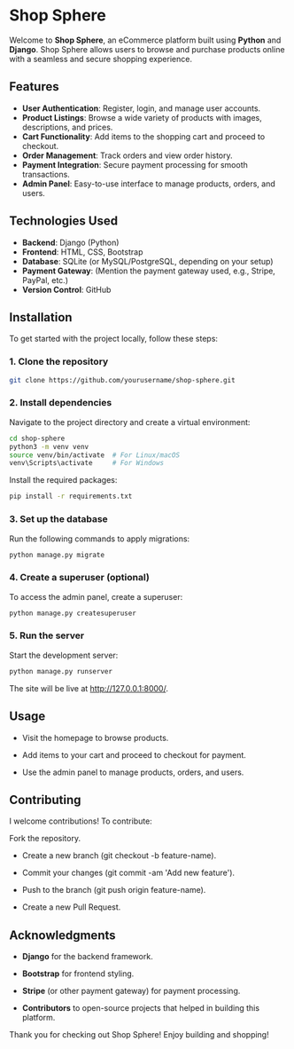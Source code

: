 # Shop Sphere

Welcome to **Shop Sphere**, an eCommerce platform built using **Python** and **Django**. Shop Sphere allows users to browse and purchase products online with a seamless and secure shopping experience.

## Features

- **User Authentication**: Register, login, and manage user accounts.
- **Product Listings**: Browse a wide variety of products with images, descriptions, and prices.
- **Cart Functionality**: Add items to the shopping cart and proceed to checkout.
- **Order Management**: Track orders and view order history.
- **Payment Integration**: Secure payment processing for smooth transactions.
- **Admin Panel**: Easy-to-use interface to manage products, orders, and users.

## Technologies Used

- **Backend**: Django (Python)
- **Frontend**: HTML, CSS, Bootstrap
- **Database**: SQLite (or MySQL/PostgreSQL, depending on your setup)
- **Payment Gateway**: (Mention the payment gateway used, e.g., Stripe, PayPal, etc.)
- **Version Control**: GitHub

## Installation

To get started with the project locally, follow these steps:

### 1. Clone the repository

```bash
git clone https://github.com/yourusername/shop-sphere.git
```

### 2. Install dependencies
Navigate to the project directory and create a virtual environment:

```bash
cd shop-sphere
python3 -m venv venv
source venv/bin/activate  # For Linux/macOS
venv\Scripts\activate     # For Windows
```

Install the required packages:

```bash
pip install -r requirements.txt
```

### 3. Set up the database
Run the following commands to apply migrations:

```bash
python manage.py migrate
```

### 4. Create a superuser (optional)
To access the admin panel, create a superuser:

```bash
python manage.py createsuperuser
```

### 5. Run the server
Start the development server:

```bash
python manage.py runserver
```
The site will be live at http://127.0.0.1:8000/.

## Usage
- Visit the homepage to browse products.

- Add items to your cart and proceed to checkout for payment.

- Use the admin panel to manage products, orders, and users.



## Contributing
I welcome contributions! To contribute:

Fork the repository.

- Create a new branch (git checkout -b feature-name).

- Commit your changes (git commit -am 'Add new feature').

- Push to the branch (git push origin feature-name).

- Create a new Pull Request.


## Acknowledgments
- **Django** for the backend framework.

- **Bootstrap** for frontend styling.

- **Stripe** (or other payment gateway) for payment processing.

- **Contributors** to open-source projects that helped in building this platform.


Thank you for checking out Shop Sphere! Enjoy building and shopping!